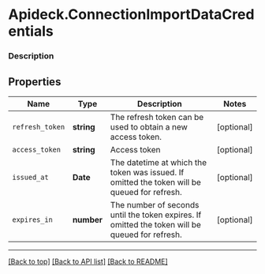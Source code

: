 # Apideck.ConnectionImportDataCredentials

### Description

## Properties
Name | Type | Description | Notes
------------ | ------------- | ------------- | -------------
`refresh_token` | **string** | The refresh token can be used to obtain a new access token. | [optional] 
`access_token` | **string** | Access token | [optional] 
`issued_at` | **Date** | The datetime at which the token was issued. If omitted the token will be queued for refresh. | [optional] 
`expires_in` | **number** | The number of seconds until the token expires. If omitted the token will be queued for refresh. | [optional] 





---

[[Back to top]](#) [[Back to API list]](../../../../README.md#documentation-for-api-endpoints) [[Back to README]](../../../../README.md)


